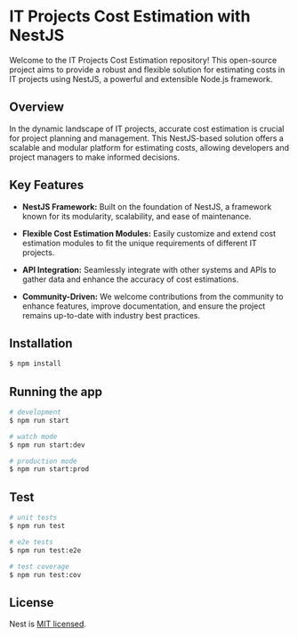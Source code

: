 # IT Projects Cost Estimation with NestJS
Welcome to the IT Projects Cost Estimation repository! This open-source project aims to provide a robust and flexible solution for estimating costs in IT projects using NestJS, a powerful and extensible Node.js framework.

## Overview
In the dynamic landscape of IT projects, accurate cost estimation is crucial for project planning and management. This NestJS-based solution offers a scalable and modular platform for estimating costs, allowing developers and project managers to make informed decisions.

## Key Features
- **NestJS Framework:** Built on the foundation of NestJS, a framework known for its modularity, scalability, and ease of maintenance.

- **Flexible Cost Estimation Modules:** Easily customize and extend cost estimation modules to fit the unique requirements of different IT projects.

- **API Integration:** Seamlessly integrate with other systems and APIs to gather data and enhance the accuracy of cost estimations.

- **Community-Driven:** We welcome contributions from the community to enhance features, improve documentation, and ensure the project remains up-to-date with industry best practices.


## Installation

```bash
$ npm install
```

## Running the app

```bash
# development
$ npm run start

# watch mode
$ npm run start:dev

# production mode
$ npm run start:prod
```

## Test

```bash
# unit tests
$ npm run test

# e2e tests
$ npm run test:e2e

# test coverage
$ npm run test:cov
```



## License

Nest is [MIT licensed]([LICENSE](https://github.com/chamsedine-bouhouch/cost-estimation/blob/main/LICENSE)).
